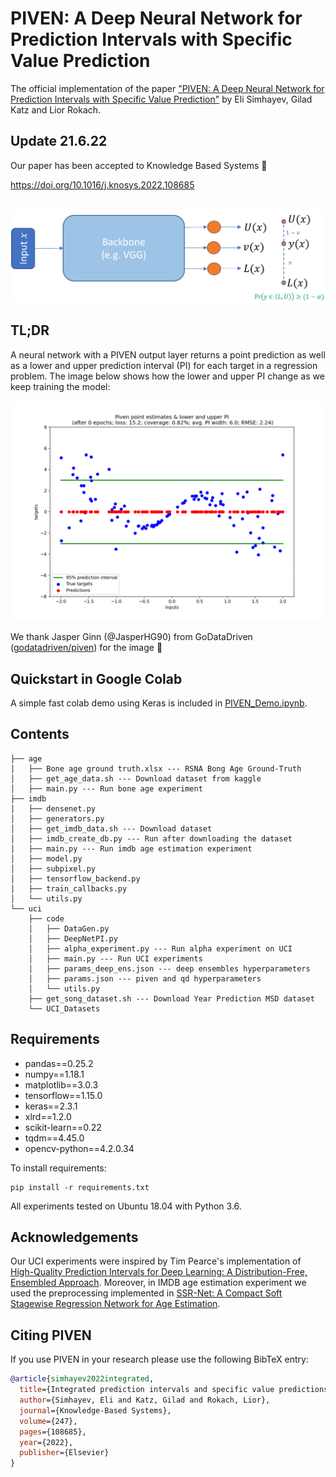 # PIVEN: A Deep Neural Network for Prediction Intervals with Specific Value Prediction

The official implementation of the paper ["PIVEN: A Deep Neural Network for Prediction Intervals with Specific Value Prediction"](https://arxiv.org/abs/2006.05139)
by Eli Simhayev, Gilad Katz and Lior Rokach. 

## Update 21.6.22
Our paper has been accepted to Knowledge Based Systems 🙂 

https://doi.org/10.1016/j.knosys.2022.108685

&nbsp;
![The PIVEN schematic architecture](piven_architecture.jpg)

## TL;DR
A neural network with a PIVEN output layer returns a point prediction as well as a lower and upper prediction interval (PI) for each target in a regression problem. The image below shows how the lower and upper PI change as we keep training the model:

<p align="center">
<img src="piven_gif.gif"></img>
</p>

We thank Jasper Ginn (@JasperHG90) from GoDataDriven ([godatadriven/piven](https://github.com/godatadriven/piven)) for the image 🙂

## Quickstart in Google Colab

A simple fast colab demo using Keras is included in [PIVEN_Demo.ipynb](https://colab.research.google.com/github/elisim/piven/blob/master/PIVEN_Demo.ipynb).

## Contents
```
├── age
│   ├── Bone age ground truth.xlsx --- RSNA Bong Age Ground-Truth
│   ├── get_age_data.sh --- Download dataset from kaggle
│   ├── main.py --- Run bone age experiment
├── imdb
│   ├── densenet.py
│   ├── generators.py
│   ├── get_imdb_data.sh --- Download dataset
│   ├── imdb_create_db.py --- Run after downloading the dataset
│   ├── main.py --- Run imdb age estimation experiment
│   ├── model.py
│   ├── subpixel.py
│   ├── tensorflow_backend.py
│   ├── train_callbacks.py
│   └── utils.py
└── uci
    ├── code
    │   ├── DataGen.py
    │   ├── DeepNetPI.py
    │   ├── alpha_experiment.py --- Run alpha experiment on UCI 
    │   ├── main.py --- Run UCI experiments
    │   ├── params_deep_ens.json --- deep ensembles hyperparameters
    │   ├── params.json --- piven and qd hyperparameters
    │   └── utils.py
    ├── get_song_dataset.sh --- Download Year Prediction MSD dataset
    └── UCI_Datasets
```

## Requirements
* pandas==0.25.2
* numpy==1.18.1
* matplotlib==3.0.3
* tensorflow==1.15.0
* keras==2.3.1
* xlrd==1.2.0
* scikit-learn==0.22
* tqdm==4.45.0
* opencv-python==4.2.0.34

To install requirements:

```setup
pip install -r requirements.txt
```

All experiments tested on Ubuntu 18.04 with Python 3.6.

## Acknowledgements

Our UCI experiments were inspired by Tim Pearce's implementation of [High-Quality Prediction Intervals for Deep Learning:
A Distribution-Free, Ensembled Approach](https://github.com/TeaPearce/Deep_Learning_Prediction_Intervals). Moreover, in 
IMDB age estimation experiment we used the preprocessing implemented in 
[SSR-Net: A Compact Soft Stagewise Regression Network for Age Estimation](https://github.com/shamangary/SSR-Net).

## Citing PIVEN
If you use PIVEN in your research please use the following BibTeX entry:

```BibTeX
@article{simhayev2022integrated,
  title={Integrated prediction intervals and specific value predictions for regression problems using neural networks},
  author={Simhayev, Eli and Katz, Gilad and Rokach, Lior},
  journal={Knowledge-Based Systems},
  volume={247},
  pages={108685},
  year={2022},
  publisher={Elsevier}
}
```








